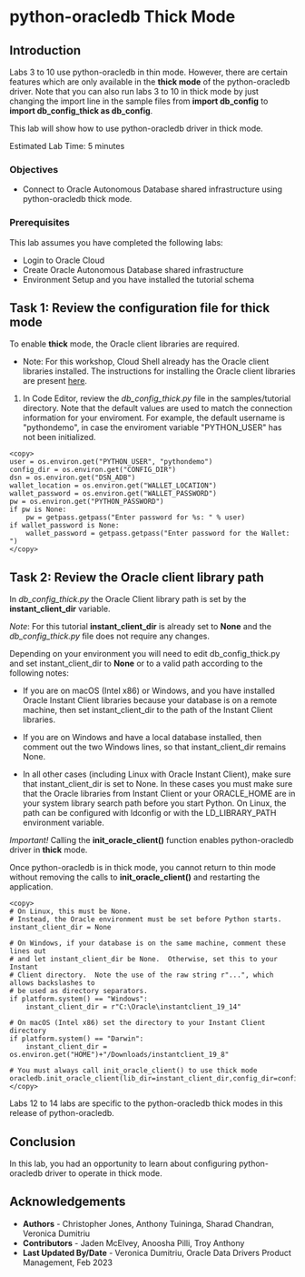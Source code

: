 # python-oracledb Thick Mode

## Introduction
Labs 3 to 10 use python-oracledb in thin mode. However, there are certain features which are only available in the **thick mode** of the python-oracledb driver. Note that you can also run labs 3 to 10 in thick mode by just changing the import line in the sample files from **import db\_config** to **import db\_config\_thick as db_config**.

This lab will show how to use python-oracledb driver in thick mode.

Estimated Lab Time: 5 minutes

### Objectives

*  Connect to Oracle Autonomous Database shared infrastructure using python-oracledb thick mode.

### Prerequisites

This lab assumes you have completed the following labs:
* Login to Oracle Cloud
* Create Oracle Autonomous Database shared infrastructure
* Environment Setup and you have installed the tutorial schema

## Task 1: Review the configuration file for **thick** mode

To enable **thick** mode, the Oracle client libraries are required.
* Note: For this workshop, Cloud Shell already has the Oracle client libraries installed. The instructions for installing the Oracle client libraries are present [here](https://python-oracledb.readthedocs.io/en/latest/user_guide/installation.html#optionally-install-oracle-client). 

1. In Code Editor, review the *db\_config\_thick.py* file in the samples/tutorial directory.
Note that the default values are used to match the connection information for your enviroment. For example, the default username is "pythondemo", in case the enviroment variable "PYTHON_USER" has not been initialized.

````
<copy>
user = os.environ.get("PYTHON_USER", "pythondemo")
config_dir = os.environ.get("CONFIG_DIR")
dsn = os.environ.get("DSN_ADB")
wallet_location = os.environ.get("WALLET_LOCATION")
wallet_password = os.environ.get("WALLET_PASSWORD")
pw = os.environ.get("PYTHON_PASSWORD")
if pw is None:
    pw = getpass.getpass("Enter password for %s: " % user)
if wallet_password is None:
    wallet_password = getpass.getpass("Enter password for the Wallet: ")
</copy>
````

## Task 2: Review the Oracle client library path

In *db\_config\_thick.py* the Oracle Client library path is set by the **instant\_client\_dir** variable.

*Note*: For this tutorial **instant\_client\_dir** is already set to **None** and the *db\_config\_thick.py* file does not require any changes. 

Depending on your environment you will need to edit db\_config\_thick.py and set instant\_client\_dir to **None** or to a valid path according to the following notes:

- If you are on macOS (Intel x86) or Windows, and you have installed Oracle Instant Client libraries because your database is on a remote machine, then set instant\_client\_dir to the path of the Instant Client libraries.

- If you are on Windows and have a local database installed, then comment out the two Windows lines, so that instant\_client\_dir remains None.

- In all other cases (including Linux with Oracle Instant Client), make sure that instant\_client\_dir is set to None. In these cases you must make sure that the Oracle libraries from Instant Client or your ORACLE\_HOME are in your system library search path before you start Python. On Linux, the path can be configured with ldconfig or with the LD\_LIBRARY\_PATH environment variable.

*Important!* Calling the **init\_oracle\_client()** function enables python-oracledb driver in **thick** mode.

Once python-oracledb is in thick mode, you cannot return to thin mode without removing the calls to **init\_oracle\_client()** and restarting the application.

````
<copy>
# On Linux, this must be None.
# Instead, the Oracle environment must be set before Python starts.
instant_client_dir = None

# On Windows, if your database is on the same machine, comment these lines out
# and let instant_client_dir be None.  Otherwise, set this to your Instant
# Client directory.  Note the use of the raw string r"...", which allows backslashes to
# be used as directory separators.
if platform.system() == "Windows":
    instant_client_dir = r"C:\Oracle\instantclient_19_14"

# On macOS (Intel x86) set the directory to your Instant Client directory
if platform.system() == "Darwin":
    instant_client_dir = os.environ.get("HOME")+"/Downloads/instantclient_19_8"

# You must always call init_oracle_client() to use thick mode
oracledb.init_oracle_client(lib_dir=instant_client_dir,config_dir=config_dir)
</copy>
````

Labs 12 to 14 labs are specific to the python-oracledb thick modes in this release of python-oracledb.

## Conclusion

In this lab, you had an opportunity to learn about configuring python-oracledb driver to operate in thick mode.

## Acknowledgements

* **Authors** - Christopher Jones, Anthony Tuininga, Sharad Chandran, Veronica Dumitriu
* **Contributors** - Jaden McElvey, Anoosha Pilli, Troy Anthony
* **Last Updated By/Date** - Veronica Dumitriu, Oracle Data Drivers Product Management, Feb 2023